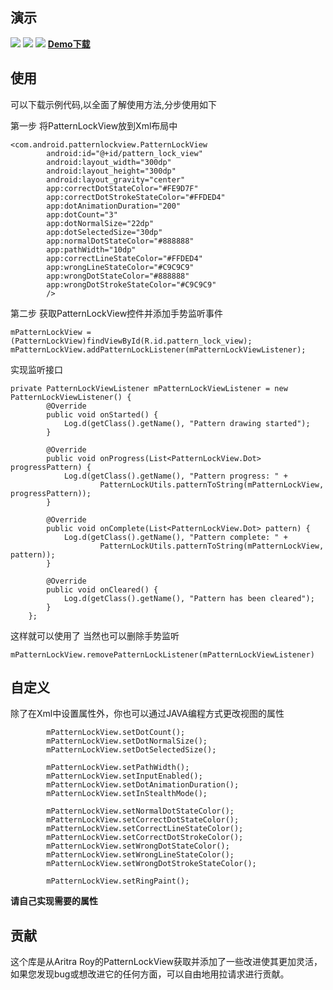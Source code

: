 ## 演示 ##
![](https://github.com/liuyunzhao/GestureLock/blob/master/gif/gi1.gif)
![](https://github.com/liuyunzhao/GestureLock/blob/master/gif/gi2.gif)
![](https://github.com/liuyunzhao/GestureLock/blob/master/gif/gi3.gif)
**[Demo下载](https://github.com/liuyunzhao/GestureLock/blob/master/gif/app-demo.apk)**
## 使用 ##
可以下载示例代码,以全面了解使用方法,分步使用如下

第一步
将PatternLockView放到Xml布局中

```
<com.android.patternlockview.PatternLockView
        android:id="@+id/pattern_lock_view"
        android:layout_width="300dp"
        android:layout_height="300dp"
        android:layout_gravity="center"
        app:correctDotStateColor="#FE9D7F"
        app:correctDotStrokeStateColor="#FFDED4"
        app:dotAnimationDuration="200"
        app:dotCount="3"
        app:dotNormalSize="22dp"
        app:dotSelectedSize="30dp"
        app:normalDotStateColor="#888888"
        app:pathWidth="10dp"
        app:correctLineStateColor="#FFDED4"
        app:wrongLineStateColor="#C9C9C9"
        app:wrongDotStateColor="#888888"
        app:wrongDotStrokeStateColor="#C9C9C9"
        />  
```

第二步
获取PatternLockView控件并添加手势监听事件

```
mPatternLockView =(PatternLockView)findViewById(R.id.pattern_lock_view);
mPatternLockView.addPatternLockListener(mPatternLockViewListener);  
```
实现监听接口

```
private PatternLockViewListener mPatternLockViewListener = new PatternLockViewListener() {
        @Override
        public void onStarted() {
            Log.d(getClass().getName(), "Pattern drawing started");
        }

        @Override
        public void onProgress(List<PatternLockView.Dot> progressPattern) {
            Log.d(getClass().getName(), "Pattern progress: " +
                    PatternLockUtils.patternToString(mPatternLockView, progressPattern));
        }

        @Override
        public void onComplete(List<PatternLockView.Dot> pattern) {
            Log.d(getClass().getName(), "Pattern complete: " +
                    PatternLockUtils.patternToString(mPatternLockView, pattern));
        }

        @Override
        public void onCleared() {
            Log.d(getClass().getName(), "Pattern has been cleared");
        }
    };  
```
这样就可以使用了
当然也可以删除手势监听

```
mPatternLockView.removePatternLockListener(mPatternLockViewListener)
```
## 自定义 ##
除了在Xml中设置属性外，你也可以通过JAVA编程方式更改视图的属性

```
		mPatternLockView.setDotCount();
        mPatternLockView.setDotNormalSize();
        mPatternLockView.setDotSelectedSize();

        mPatternLockView.setPathWidth();
        mPatternLockView.setInputEnabled();
        mPatternLockView.setDotAnimationDuration();
        mPatternLockView.setInStealthMode();

        mPatternLockView.setNormalDotStateColor();
        mPatternLockView.setCorrectDotStateColor();
        mPatternLockView.setCorrectLineStateColor();
        mPatternLockView.setCorrectDotStrokeColor();
        mPatternLockView.setWrongDotStateColor();
        mPatternLockView.setWrongLineStateColor();
        mPatternLockView.setWrongDotStrokeStateColor();

        mPatternLockView.setRingPaint();
```
**请自己实现需要的属性**

## 贡献 ##
这个库是从Aritra Roy的PatternLockView获取并添加了一些改进使其更加灵活，如果您发现bug或想改进它的任何方面，可以自由地用拉请求进行贡献。